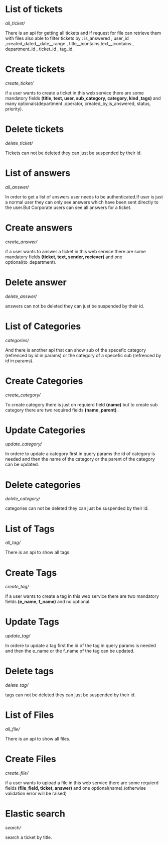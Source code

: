 # List of tickets
_all_ticket/_

There is an api for getting all tickets and if request for file can retrieve them with files also able to filter tickets by : is_answered , user_id ,created_dated__date__range , title__icontains,text__icontains , department_id , ticket_id , tag_id.
# Create tickets
_create_ticket/_

if a user wants to create a ticket in this web service there are some mandatory fields **(title, text, user, sub_category, category, kind ,tags)** and many optionals(department ,operator, created_by,is_answered,  status, priority).
# Delete tickets
_delete_ticket/_

Tickets can not be deleted they can just be suspended by their id.
# List of answers
_all_answer/_

In order to get a list of answers user needs to be authenticated.If user is just a normal user they can only see answers which have been sent directly to the user.But Corporate users can see all answers for a ticket.
# Create answers
_create_answer/_

if a user wants to answer a ticket in this web service there are some mandatory fields **(ticket, text, sender, reciever)** and one optional(to_department).
# Delete answer
_delete_answer/_

answers can not be deleted they can just be suspended by their id.
# List of Categories
_categories/_

And there is another api that can show sub of the specefic category (refrenced by id in params) or the category of  a specefic sub (refrenced by id in params).
# Create Categories
_create_category/_

To create category there is just on requierd field **(name)** but to create sub category there are two required fields **(name ,parent)**.
# Update Categories
_update_category/_

In ordere to update a category first in query params the id of category is needed and then the name of the category or the parent of the category can be updated.
# Delete categories
_delete_category/_

categories can not be deleted they can just be suspended by their id.
# List of Tags
_all_tag/_

There is an api to show all tags.
# Create Tags
_create_tag/_

if a user wants to create a tag in this web service there are two mandatory fields **(e_name, f_name)** and no optional.
# Update Tags
_update_tag/_

In ordere to update a tag first the id of the tag in query params is needed and then the e_name or the f_name of the tag can be updated.
# Delete tags
_delete_tag/_

tags can not be deleted they can just be suspended by their id.
# List of Files
_all_file/_

There is an api to show all files.
# Create Files
_create_file/_

if a user wants to upload a file in this web service there are some requierd fields **(file_field, ticket, answer)** and one optional(name).(otherwise validation error will be raised)
# Elastic search
_search/_

search a ticket by title.
